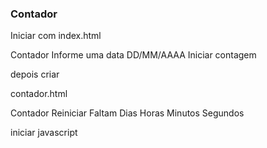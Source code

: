 ### Contador

Iniciar com index.html

Contador
Informe uma data
DD/MM/AAAA
Iniciar contagem

depois criar

contador.html

Contador
Reiniciar
Faltam
Dias Horas Minutos Segundos

iniciar javascript
